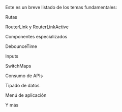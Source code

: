 Este es un breve listado de los temas fundamentales:

Rutas

RouterLink y RouterLinkActive

Componentes especializados

DebounceTime

Inputs

SwitchMaps

Consumo de APIs

Tipado de datos

Menú de aplicación

Y más